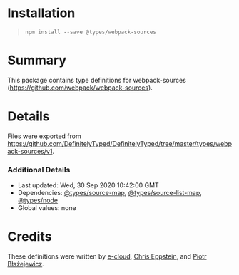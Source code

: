 # Installation
> `npm install --save @types/webpack-sources`

# Summary
This package contains type definitions for webpack-sources (https://github.com/webpack/webpack-sources).

# Details
Files were exported from https://github.com/DefinitelyTyped/DefinitelyTyped/tree/master/types/webpack-sources/v1.

### Additional Details
 * Last updated: Wed, 30 Sep 2020 10:42:00 GMT
 * Dependencies: [@types/source-map](https://npmjs.com/package/@types/source-map), [@types/source-list-map](https://npmjs.com/package/@types/source-list-map), [@types/node](https://npmjs.com/package/@types/node)
 * Global values: none

# Credits
These definitions were written by [e-cloud](https://github.com/e-cloud), [Chris Eppstein](https://github.com/chriseppstein), and [Piotr Błażejewicz](https://github.com/peterblazejewicz).

